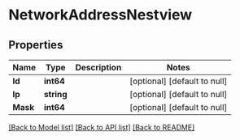 # NetworkAddressNestview

## Properties
Name | Type | Description | Notes
------------ | ------------- | ------------- | -------------
**Id** | **int64** |  | [optional] [default to null]
**Ip** | **string** |  | [optional] [default to null]
**Mask** | **int64** |  | [optional] [default to null]

[[Back to Model list]](../README.md#documentation-for-models) [[Back to API list]](../README.md#documentation-for-api-endpoints) [[Back to README]](../README.md)


